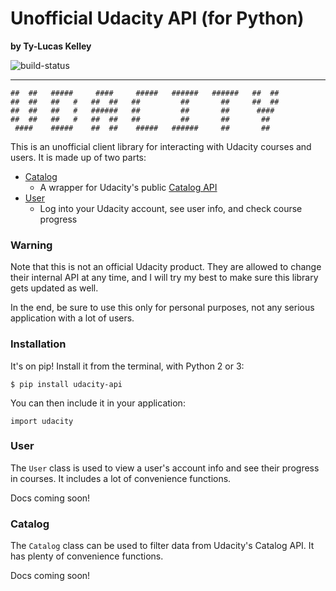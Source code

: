 # Unofficial Udacity API (for Python)

**by Ty-Lucas Kelley**

![build-status](https://travis-ci.org/tylucaskelley/udacity-api-python.svg?branch=master)

---

    ##  ##   #####     ####     #####   ######   ######   ##  ##
    ##  ##   ##   #   ##  ##   ##         ##       ##     ##  ##
    ##  ##   ##   #   ######   ##         ##       ##      ####
    ##  ##   ##   #   ##  ##   ##         ##       ##       ##
     ####    #####    ##  ##    #####   ######     ##       ##

This is an unofficial client library for interacting with Udacity courses and users.
It is made up of two parts:

* [Catalog](#catalog)
    * A wrapper for Udacity's public [Catalog API](http://udacity.com/public-api/v0/courses)
* [User](#user)
    * Log into your Udacity account, see user info, and check course progress

### Warning

Note that this is not an official Udacity product. They are allowed to change their internal
API at any time, and I will try my best to make sure this library gets updated as well.

In the end, be sure to use this only for personal purposes, not any serious application with
a lot of users.

### Installation

It's on pip! Install it from the terminal, with Python 2 or 3:

    $ pip install udacity-api

You can then include it in your application:

    import udacity

### User

The `User` class is used to view a user's account info and see their progress in courses.
It includes a lot of convenience functions.

Docs coming soon!

### Catalog

The `Catalog` class can be used to filter data from Udacity's Catalog API. It has
plenty of convenience functions.

Docs coming soon!
